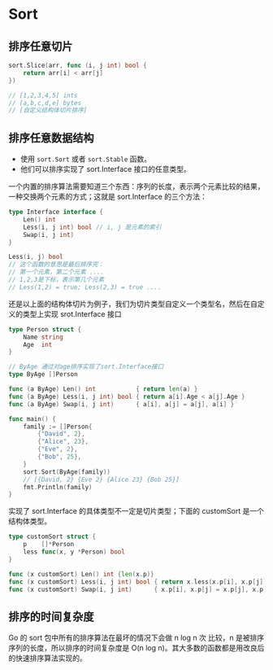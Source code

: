 # Sort

## 排序任意切片

```go
sort.Slice(arr, func (i, j int) bool {
    return arr[i] < arr[j]
})

// [1,2,3,4,5] ints
// [a,b,c,d,e] bytes
// [自定义结构体切片排序]
```

## 排序任意数据结构

- 使用 `sort.Sort` 或者 `sort.Stable` 函数。
- 他们可以排序实现了 sort.Interface 接口的任意类型。

一个内置的排序算法需要知道三个东西：序列的长度，表示两个元素比较的结果，一种交换两个元素的方式；这就是 sort.Interface 的三个方法：

```go
type Interface interface {
    Len() int
    Less(i, j int) bool // i, j 是元素的索引
    Swap(i, j int)
}
```

```go
Less(i, j) bool
// 这个函数的意思是最后排序完：
// 第一个元素，第二个元素 ....
// 1,2,3是下标，表示第几个元素
// Less(1,2) = true; Less(2,3) = true ....
```

还是以上面的结构体切片为例子，我们为切片类型自定义一个类型名，然后在自定义的类型上实现 srot.Interface 接口

```go
type Person struct {
    Name string
    Age  int
}

// ByAge 通过对age排序实现了sort.Interface接口
type ByAge []Person

func (a ByAge) Len() int           { return len(a) }
func (a ByAge) Less(i, j int) bool { return a[i].Age < a[j].Age }
func (a ByAge) Swap(i, j int)      { a[i], a[j] = a[j], a[i] }

func main() {
    family := []Person{
        {"David", 2},
        {"Alice", 23},
        {"Eve", 2},
        {"Bob", 25},
    }
    sort.Sort(ByAge(family)) 
    // [{David, 2} {Eve 2} {Alice 23} {Bob 25}]
    fmt.Println(family)
}
```

实现了 sort.Interface 的具体类型不一定是切片类型；下面的 customSort 是一个结构体类型。

```go
type customSort struct {
    p    []*Person
    less func(x, y *Person) bool
}

func (x customSort) Len() int {len(x.p)}
func (x customSort) Less(i, j int) bool { return x.less(x.p[i], x.p[j]) }
func (x customSort) Swap(i, j int)      { x.p[i], x.p[j] = x.p[j], x.p[i] }
```

## 排序的时间复杂度

Go 的 sort 包中所有的排序算法在最坏的情况下会做 n log n 次 比较，n 是被排序序列的长度，所以排序的时间复杂度是 O(n log n)。其大多数的函数都是用改良后的快速排序算法实现的。
